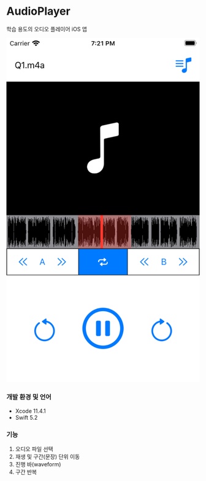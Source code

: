 # AudioPlayer

학습 용도의 오디오 플레이어 iOS 앱

![스크린샷](images/screenshot1.png)

### 개발 환경 및 언어

- Xcode 11.4.1
- Swift 5.2

### 기능

1. 오디오 파일 선택
2. 재생 및 구간(문장) 단위 이동
3. 진행 바(waveform)
4. 구간 반복
